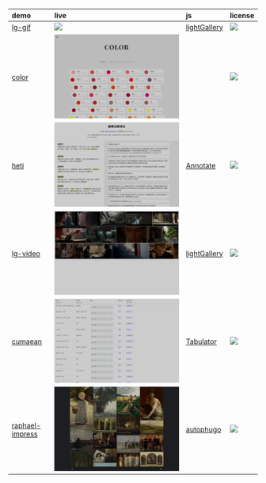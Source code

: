demo | live | js | license
:- | :- | :- | :-
[lg-gif](/lg-gif) | [![](https://raw.githubusercontent.com/scillidan/private_cos/main/screenshot/lg-gif.png)](//scillidan.github.io/lg-gif) | [lightGallery](//www.lightgalleryjs.com/) | [![](https://img.shields.io/static/v1?style=flat-square&message=License&color=blue&label=)](//www.lightgalleryjs.com/license)
[color](//github.com/scillidan/color) | [![](https://raw.githubusercontent.com/scillidan/private_cos/main/screenshot/color.png)](//scillidan.github.io/color) |  | [![](https://img.shields.io/static/v1?style=flat-square&message=MIT&color=green&label=)](//github.com/scillidan/color/blob/main/LICENSE)
[heti](//github.com/scillidan/annotate) | [![](https://raw.githubusercontent.com/scillidan/private_cos/main/screenshot/heti.png)](//scillidan.github.io/annotate) | [Annotate](//github.com/molly/annotate) | [![](https://img.shields.io/github/license/molly/annotate?label=&style=flat-square)](//github.com/molly/annotate/blob/main/LICENSE)
[lg-video](/lg-video) | [![](https://raw.githubusercontent.com/scillidan/private_cos/main/screenshot/lg-video_01.png)](//scillidan.github.io/lg-video) | [lightGallery](//www.lightgalleryjs.com/) | [![](https://img.shields.io/static/v1?style=flat-square&message=License&color=blue&label=)](//www.lightgalleryjs.com/license)
[cumaean](/cumaean) | [![](https://raw.githubusercontent.com/scillidan/private_cos/main/screenshot/cumaean.png)](//scillidan.github.io/cumaean) | [Tabulator](//tabulator.info/) | [![](https://img.shields.io/static/v1?style=flat-square&message=MIT&color=green&label=)](//tabulator.info/docs/5.5/license)
[raphael-impress](//github.com/scillidan/raphael-impress) | [![](https://raw.githubusercontent.com/scillidan/private_cos/main/screenshot/raphael-impress.png)](//scillidan.github.io/raphael-impress) | [autophugo](//github.com/kc0bfv/autophugo) | [![](https://img.shields.io/github/license/kc0bfv/autophugo?label=&style=flat-square)](//github.com/kc0bfv/autophugo/blob/main/LICENSE.md)